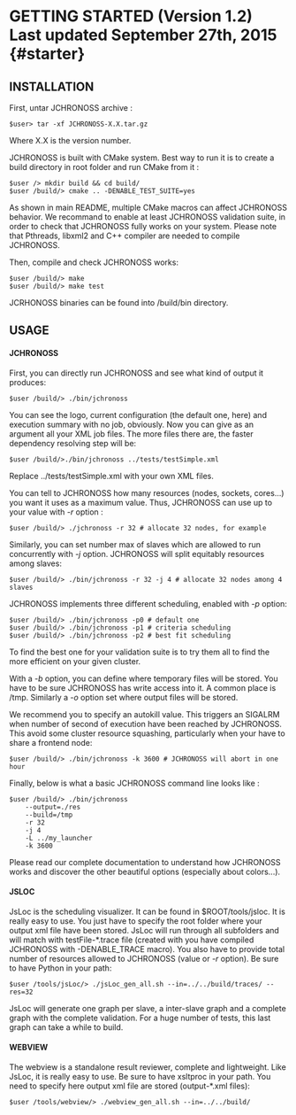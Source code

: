 GETTING STARTED (Version 1.2) Last updated September 27th, 2015    {#starter}
===============================================================================



INSTALLATION
-------------------------------------------------------------------------------

First, untar JCHRONOSS archive :

	$user> tar -xf JCHRONOSS-X.X.tar.gz

Where X.X is the version number.

JCHRONOSS is built with CMake system. Best way to run it is to create a build
directory in root folder and run CMake from it :

	$user /> mkdir build && cd build/
	$user /build/> cmake .. -DENABLE_TEST_SUITE=yes

As shown in main README, multiple CMake macros can affect JCHRONOSS behavior. We
recommand to enable at least JCHRONOSS validation suite, in order to check that
JCHRONOSS fully works on your system. Please note that Pthreads, libxml2 and C++
compiler are needed to compile JCHRONOSS.

Then, compile and check JCHRONOSS works:

	$user /build/> make
	$user /build/> make test

JCRHONOSS binaries can be found into /build/bin directory.


USAGE
-------------------------------------------------------------------------------

#### JCHRONOSS ################################################################
First, you can directly run JCHRONOSS and see what kind of output it produces:
	
	$user /build/> ./bin/jchronoss

You can see the logo, current configuration (the default one, here) and
execution summary with no job, obviously. Now you can give as an argument all
your XML job files. The more files there are, the faster dependency resolving
step will be:

	$user /build/>./bin/jchronoss ../tests/testSimple.xml

Replace ../tests/testSimple.xml with your own XML files.

You can tell to JCHRONOSS how many resources (nodes, sockets, cores...) you want
it uses as a maximum value. Thus, JCHRONOSS can use up to your value with *-r*
option :

	$user /build/> ./jchronoss -r 32 # allocate 32 nodes, for example

Similarly, you can set number max of slaves which are allowed to run
concurrently with *-j* option. JCHRONOSS will split equitably resources among
slaves:

	$user /build/> ./bin/jchronoss -r 32 -j 4 # allocate 32 nodes among 4 slaves

JCHRONOSS implements three different scheduling, enabled with *-p* option:

	$user /build/> ./bin/jchronoss -p0 # default one
	$user /build/> ./bin/jchronoss -p1 # criteria scheduling
	$user /build/> ./bin/jchronoss -p2 # best fit scheduling

To find the best one for your validation suite is to try them all to find the
more efficient on your given cluster.

With a *-b* option, you can define where temporary files will be stored. You
have to be sure JCHRONOSS has write access into it. A common place is /tmp.
Similarly a *-o* option set where output files will be stored.

We recommend you to specify an autokill value. This triggers an SIGALRM when
number of second of execution have been reached by JCHRONOSS. This avoid some
cluster resource squashing, particularly when your have to share a frontend
node:

	$user /build/> ./bin/jchronoss -k 3600 # JCHRONOSS will abort in one hour

Finally, below is what a basic JCHRONOSS command line looks like :

	$user /build/> ./bin/jchronoss
		--output=./res
		--build=/tmp
		-r 32
		-j 4
		-L ../my_launcher
		-k 3600


Please read our complete documentation to understand how JCHRONOSS works and
discover the other beautiful options (especially about colors...).

#### JSLOC ####################################################################

JsLoc is the scheduling visualizer. It can be found in $ROOT/tools/jsloc. It is
really easy to use. You just have to specify the root folder where your output
xml file have been stored. JsLoc will run through all subfolders and will match
with testFile-\*.trace file (created with you have compiled JCHRONOSS with 
-DENABLE_TRACE macro). You also have to provide total number of resources
allowed to JCHRONOSS (value or *-r* option). Be sure to have Python in your
path:

	$user /tools/jsLoc/> ./jsLoc_gen_all.sh --in=../../build/traces/ --res=32

JsLoc will generate one graph per slave, a inter-slave graph and a complete
graph with the complete validation. For a huge number of tests, this last graph
can take a while to build.

#### WEBVIEW ##################################################################

The webview is a standalone result reviewer, complete and lightweight. Like
JsLoc, it is really easy to use. Be sure to have xsltproc in your path. You need
to specify here output xml file are stored (output-\*.xml files):

	$user /tools/webview/> ./webview_gen_all.sh --in=../../build/

